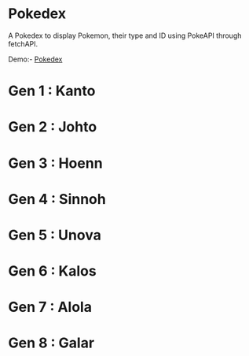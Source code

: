 # Pokedex
A Pokedex to display Pokemon, their type and ID using PokeAPI through fetchAPI.

Demo:- [Pokedex](https://gamejutsu-pokedex.netlify.app/)

# Gen 1 : Kanto
# Gen 2 : Johto
# Gen 3 : Hoenn
# Gen 4 : Sinnoh
# Gen 5 : Unova
# Gen 6 : Kalos
# Gen 7 : Alola
# Gen 8 : Galar
